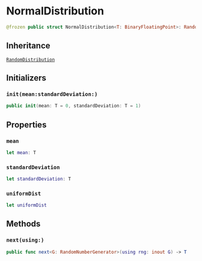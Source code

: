 # NormalDistribution

``` swift
@frozen public struct NormalDistribution<T: BinaryFloatingPoint>: RandomDistribution where T.RawSignificand: FixedWidthInteger
```

## Inheritance

[`RandomDistribution`](/RandomDistribution)

## Initializers

### `init(mean:standardDeviation:)`

``` swift
public init(mean: T = 0, standardDeviation: T = 1)
```

## Properties

### `mean`

``` swift
let mean: T
```

### `standardDeviation`

``` swift
let standardDeviation: T
```

### `uniformDist`

``` swift
let uniformDist
```

## Methods

### `next(using:)`

``` swift
public func next<G: RandomNumberGenerator>(using rng: inout G) -> T
```
